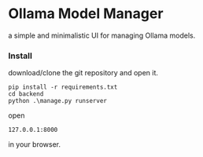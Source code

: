 # Ollama Model Manager

a simple and minimalistic UI for managing Ollama models.

### Install
download/clone the git repository and open it.

    pip install -r requirements.txt
    cd backend
    python .\manage.py runserver

open 

    127.0.0.1:8000
in your browser.
